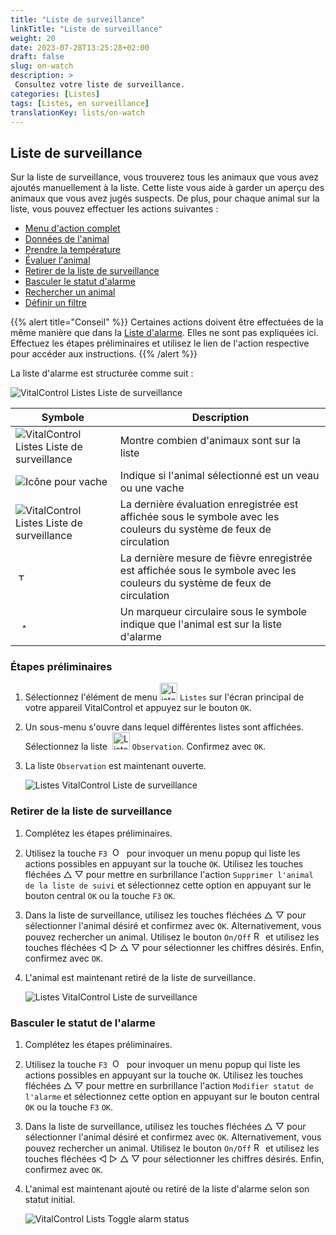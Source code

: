```yaml
---
title: "Liste de surveillance"
linkTitle: "Liste de surveillance"
weight: 20
date: 2023-07-28T13:25:28+02:00
draft: false
slug: on-watch
description: >
 Consultez votre liste de surveillance.
categories: [Listes]
tags: [Listes, en surveillance]
translationKey: lists/on-watch
---
```

## Liste de surveillance

Sur la liste de surveillance, vous trouverez tous les animaux que vous avez ajoutés manuellement à la liste. Cette liste vous aide à garder un aperçu des animaux que vous avez jugés suspects. De plus, pour chaque animal sur la liste, vous pouvez effectuer les actions suivantes :

- [Menu d'action complet](../alarm/#menu-daction-complet)
- [Données de l'animal](../alarm/#données-sur-les-animaux)
- [Prendre la température](../alarm/#prendre-la-température)
- [Évaluer l'animal](../alarm/#évaluer-lanimal)
- [Retirer de la liste de surveillance](#retirer-de-la-liste-de-surveillance)
- [Basculer le statut d'alarme](#basculer-le-statut-de-lalarme)
- [Rechercher un animal](../alarm/#rechercher-un-animal)
- [Définir un filtre](../alarm/#définir-un-filtre)

{{% alert title="Conseil" %}}
Certaines actions doivent être effectuées de la même manière que dans la [Liste d'alarme](../alarm). Elles ne sont pas expliquées ici. Effectuez les étapes préliminaires et utilisez le lien de l'action respective pour accéder aux instructions.
{{% /alert %}}

La liste d'alarme est structurée comme suit :

   ![VitalControl Listes Liste de surveillance](../images/onwatchstructure.png "Structure de la Liste de surveillance")

|Symbole   | Description
|---------|-----
| ![VitalControl Listes Liste de surveillance](../images/kopf.png "Compteur taille du troupeau") | Montre combien d'animaux sont sur la liste
| ![Icône pour vache](../images/kopf2.png "Tête de vache") | Indique si l'animal sélectionné est un veau ou une vache
| ![VitalControl Listes Liste de surveillance](../images/auge.png "Évaluation") | La dernière évaluation enregistrée est affichée sous le symbole avec les couleurs du système de feux de circulation
| &nbsp;<img src="/icons/actions/temperature.svg" width="12" align="bottom" alt="Température corporelle" title="Température corporelle" /> | La dernière mesure de fièvre enregistrée est affichée sous le symbole avec les couleurs du système de feux de circulation
| &nbsp;&nbsp;<img src="/icons/header/alarm.svg" width="8" align="bottom" alt="Afficher l'animal en alarme" title="Animal en alarme" /> | Un marqueur circulaire sous le symbole indique que l'animal est sur la liste d'alarme

### Étapes préliminaires

1. Sélectionnez l'élément de menu <img src="/icons/main/lists.svg" width="28" align="bottom" alt="Listes" /> `Listes` sur l'écran principal de votre appareil VitalControl et appuyez sur le bouton `OK`.

2. Un sous-menu s'ouvre dans lequel différentes listes sont affichées. Sélectionnez la liste &nbsp;<img src="/icons/lists/onwatch.svg" width="28" align="bottom" alt="Liste 'Surveillance'" /> `Observation`. Confirmez avec `OK`.

3. La liste `Observation` est maintenant ouverte.

   ![Listes VitalControl Liste de surveillance](../images/firststeps2.png "Étapes préliminaires")

### Retirer de la liste de surveillance

1. Complétez les étapes préliminaires.

2. Utilisez la touche `F3` &nbsp;<img src="/icons/footer/open-popup.svg" width="15" align="bottom" alt="Ouvrir le menu popup" />&nbsp; pour invoquer un menu popup qui liste les actions possibles en appuyant sur la touche `OK`. Utilisez les touches fléchées △ ▽ pour mettre en surbrillance l'action `Supprimer l'animal de la liste de suivi` et sélectionnez cette option en appuyant sur le bouton central `OK` ou la touche `F3` `OK`.

3. Dans la liste de surveillance, utilisez les touches fléchées △ ▽ pour sélectionner l'animal désiré et confirmez avec `OK`. Alternativement, vous pouvez rechercher un animal. Utilisez le bouton `On/Off` <img src="/icons/footer/search.svg" width="15" align="bottom" alt="Recherche" /> et utilisez les touches fléchées ◁ ▷ △ ▽ pour sélectionner les chiffres désirés. Enfin, confirmez avec `OK`.

4. L'animal est maintenant retiré de la liste de surveillance.

   ![Listes VitalControl Liste de surveillance](../images/remove.png "Retirer de la liste de surveillance")

### Basculer le statut de l'alarme

1. Complétez les étapes préliminaires.

2. Utilisez la touche `F3` &nbsp;<img src="/icons/footer/open-popup.svg" width="15" align="bottom" alt="Ouvrir le menu popup" />&nbsp; pour invoquer un menu popup qui liste les actions possibles en appuyant sur la touche `OK`. Utilisez les touches fléchées △ ▽ pour mettre en surbrillance l'action `Modifier statut de l'alarme` et sélectionnez cette option en appuyant sur le bouton central `OK` ou la touche `F3` `OK`.

3. Dans la liste de surveillance, utilisez les touches fléchées △ ▽ pour sélectionner l'animal désiré et confirmez avec `OK`. Alternativement, vous pouvez rechercher un animal. Utilisez le bouton `On/Off` <img src="/icons/footer/search.svg" width="15" align="bottom" alt="Recherche" /> et utilisez les touches fléchées ◁ ▷ △ ▽ pour sélectionner les chiffres désirés. Enfin, confirmez avec `OK`.

4. L'animal est maintenant ajouté ou retiré de la liste d'alarme selon son statut initial.

   ![VitalControl Lists Toggle alarm status](../images/alarmstatus.png "Toggle alarm status")
